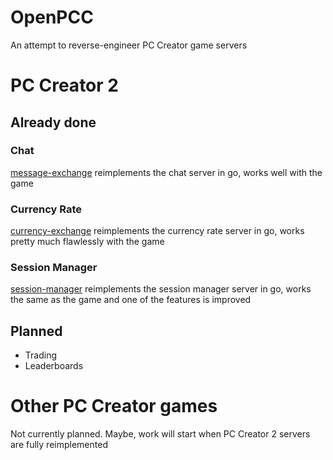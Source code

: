 # OpenPCC
An attempt to reverse-engineer PC Creator game servers

# PC Creator 2
## Already done
### Chat
[message-exchange](https://github.com/pccre/message-exchange) reimplements the chat server in go, works well with the game

### Currency Rate
[currency-exchange](https://github.com/pccre/currency-exchange) reimplements the currency rate server in go, works pretty much flawlessly with the game

### Session Manager
[session-manager](https://github.com/pccre/session-manager) reimplements the session manager server in go, works the same as the game and one of the features is improved

## Planned
- Trading
- Leaderboards

# Other PC Creator games
Not currently planned. Maybe, work will start when PC Creator 2 servers are fully reimplemented
